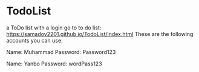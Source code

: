 # TodoList
 a ToDo list with a login
 go to to do list: https://samadov2201.github.io/TodoList/index.html
These are the following accounts you can use:

Name: Muhammad
Password: Password123

Name: Yanbo
Password: wordPass123
